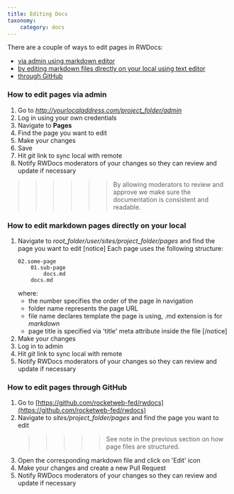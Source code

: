 ```yaml
---
title: Editing Docs
taxonomy:
    category: docs
---
```


There are a couple of ways to edit pages in RWDocs:
- [via admin using markdown editor](#admin)
- [by editing markdown files directly on your local using text editor](#files)
- [through GitHub](#github)

<a id="admin"></a>
### How to edit pages via admin 
1. Go to *http://yourlocaladdress.com/project_folder/admin*
2. Log in using your own credentials
3. Navigate to **Pages**
4. Find the page you want to edit
5. Make your changes
6. Save
7. Hit *git* link to sync local with remote
8. Notify RWDocs moderators of your changes so they can review and update if necessary
>>>>>> By allowing moderators to review and approve we make sure the documentation is consistent and readable.

<a id="files"></a>
### How to edit markdown pages directly on your local 
1. Navigate to *root_folder/user/sites/project_folder/pages* and find the page you want to edit
	[notice]
	Each page uses the following structure:
	```
	02.some-page
		01.sub-page
			docs.md
		docs.md
	```
	where:
	- the number specifies the order of the page in navigation
	- folder name represents the page URL
	- file name declares template the page is using, .md extension is for *markdown*
	- page title is specified via 'title' meta attribute inside the file
	[/notice]
2. Make your changes
3. Log in to admin
4. Hit *git* link to sync local with remote
5. Notify RWDocs moderators of your changes so they can review and update if necessary

<a id="github"></a>
### How to edit pages through GitHub 
1. Go to [https://github.com/rocketweb-fed/rwdocs](https://github.com/rocketweb-fed/rwdocs)
2. Navigate to *sites/project_folder/pages* and find the page you want to edit
	>>>>> See note in the previous section on how page files are structured.
3. Open the corresponding markdown file and click on 'Edit' icon
4. Make your changes and create a new Pull Request
5. Notify RWDocs moderators of your changes so they can review and update if necessary
